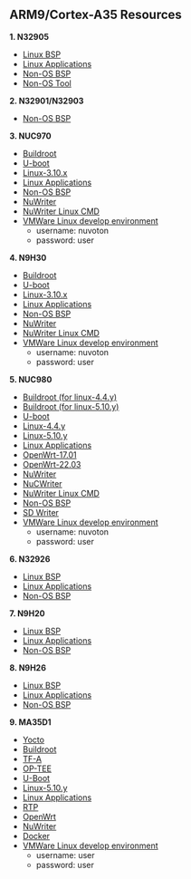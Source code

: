 ARM9/Cortex-A35 Resources
------------------------

**1. N32905**
- [Linux BSP](https://github.com/OpenNuvoton/N32905_Linux_BSP)
- [Linux Applications](https://github.com/OpenNuvoton/N32905_Linux_Applications)
- [Non-OS BSP](https://github.com/OpenNuvoton/N32905_NonOS_BSP)
- [Non-OS Tool](https://github.com/OpenNuvoton/N32905_NonOS_Tool)

**2. N32901/N32903**
- [Non-OS BSP](https://github.com/OpenNuvoton/N32905_NonOS_BSP)

**3. NUC970**
- [Buildroot](https://github.com/OpenNuvoton/NUC970_Buildroot)
- [U-boot](https://github.com/OpenNuvoton/NUC970_U-Boot_v2016.11)
- [Linux-3.10.x](https://github.com/OpenNuvoton/NUC970_Linux_Kernel)
- [Linux Applications](https://github.com/OpenNuvoton/NUC970_Linux_Applications)
- [Non-OS BSP](https://github.com/OpenNuvoton/NUC970_NonOS_BSP)
- [NuWriter](https://github.com/OpenNuvoton/NUC970_NuWriter)
- [NuWriter Linux CMD](https://github.com/OpenNuvoton/NUC970_NuWriter_CMD)
- [VMWare Linux develop environment](https://www.nuvoton.com/resource-download.jsp?tp_GUID=SW1320200406183205)
  - username: nuvoton
  - password: user

**4. N9H30**
- [Buildroot](https://github.com/OpenNuvoton/NUC970_Buildroot)
- [U-boot](https://github.com/OpenNuvoton/NUC970_U-Boot_v2016.11)
- [Linux-3.10.x](https://github.com/OpenNuvoton/NUC970_Linux_Kernel)
- [Linux Applications](https://github.com/OpenNuvoton/NUC970_Linux_Applications)
- [Non-OS BSP](https://github.com/OpenNuvoton/N9H30_NonOS)
- [NuWriter](https://github.com/OpenNuvoton/NUC970_NuWriter)
- [NuWriter Linux CMD](https://github.com/OpenNuvoton/NUC970_NuWriter_CMD)
- [VMWare Linux develop environment](https://www.nuvoton.com/resource-download.jsp?tp_GUID=SW1320200406183205)
  - username: nuvoton
  - password: user

**5. NUC980**
- [Buildroot (for linux-4.4.y)](https://github.com/OpenNuvoton/NUC970_Buildroot)
- [Buildroot (for linux-5.10.y)](https://github.com/OpenNuvoton/MA35D1_Buildroot)
- [U-boot](https://github.com/OpenNuvoton/NUC970_U-Boot_v2016.11)
- [Linux-4.4.y](https://github.com/OpenNuvoton/NUC980-linux-4.4.y)
- [Linux-5.10.y](https://github.com/OpenNuvoton/NUC980-linux-5.10.y)
- [Linux Applications](https://github.com/OpenNuvoton/NUC980_Linux_Applications)
- [OpenWrt-17.01](https://github.com/OpenNuvoton/NUC980-OpenWrt)
- [OpenWrt-22.03](https://github.com/OpenNuvoton/Nuvoton-OpenWrt-22.03)
- [NuWriter](https://github.com/OpenNuvoton/NUC980_NuWriter)
- [NuCWriter](https://github.com/OpenNuvoton/NUC980_NuCWriter.git)
- [NuWriter Linux CMD](https://github.com/OpenNuvoton/NUC980_NuWriter_CMD)
- [Non-OS BSP](https://github.com/OpenNuvoton/NUC980_NonOS_BSP)
- [SD Writer](https://github.com/OpenNuvoton/NUC980_SDWriter)
- [VMWare Linux develop environment](https://www.nuvoton.com/resource-download.jsp?tp_GUID=SW1320200406183205)
  - username: nuvoton
  - password: user

**6. N32926**
- [Linux BSP](https://github.com/OpenNuvoton/N32926_Linux_BSP)
- [Linux Applications](https://github.com/OpenNuvoton/N32926_Linux_Applications)
- [Non-OS BSP](https://github.com/OpenNuvoton/N32926_NonOS_BSP)

**7. N9H20**
- [Linux BSP](https://github.com/OpenNuvoton/N32905_Linux_BSP)
- [Linux Applications](https://github.com/OpenNuvoton/N32905_Linux_Applications)
- [Non-OS BSP](https://github.com/OpenNuvoton/N9H20_emWin_NonOS)

**8. N9H26**
- [Linux BSP](https://github.com/OpenNuvoton/N32926_Linux_BSP)
- [Linux Applications](https://github.com/OpenNuvoton/N32926_Linux_Applications)
- [Non-OS BSP](https://github.com/OpenNuvoton/N9H26_emWin_NonOS)

**9. MA35D1**
- [Yocto](https://github.com/OpenNuvoton/MA35D1_Yocto-v3.1.3)
- [Buildroot](https://github.com/OpenNuvoton/MA35D1_Buildroot)
- [TF-A](https://github.com/OpenNuvoton/MA35D1_arm-trusted-firmware-v2.3)
- [OP-TEE](https://github.com/OpenNuvoton/MA35D1_optee_os-v3.9.0)
- [U-Boot](https://github.com/OpenNuvoton/MA35D1_u-boot-v2020.07)
- [Linux-5.10.y](https://github.com/OpenNuvoton/MA35D1_linux-5.10.y)
- [Linux Applications](https://github.com/OpenNuvoton/MA35D1_Linux_Applications)
- [RTP](https://github.com/OpenNuvoton/MA35D1_RTP_BSP)
- [OpenWrt](https://github.com/OpenNuvoton/MA35D1_OpenWrt)
- [NuWriter](https://github.com/OpenNuvoton/MA35D1_NuWriter)
- [Docker](https://github.com/OpenNuvoton/MA35D1_Docker_Script)
- [VMWare Linux develop environment](https://www.nuvoton.com/resource-download.jsp?tp_GUID=SW182022101516122042)
  - username: user
  - password: user
